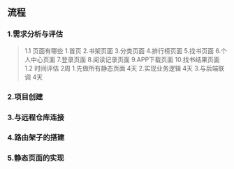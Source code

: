## 流程

### 1.需求分析与评估

>   1.1 页面有哪些
        1.首页
        2.书架页面
        3.分类页面
        4.排行榜页面
        5.找书页面
        6.个人中心页面
        7.登录页面
        8.阅读记录页面
        9.APP下载页面
        10.找书结果页面
    1.2 时间评估 2周
       1.先做所有静态页面 4天
       2.实现业务逻辑 4天
       3.与后端联调 4天

### 2.项目创建

### 3.与远程仓库连接

### 4.路由架子的搭建

### 5.静态页面的实现


